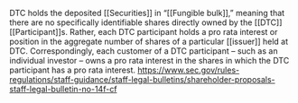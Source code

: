DTC holds the deposited [[Securities]] in “[[Fungible bulk]],” meaning that there are no specifically identifiable shares directly owned by the [[DTC]] [[Participant]]s. Rather, each DTC participant holds a pro rata interest or position in the aggregate number of shares of a particular [[issuer]] held at DTC. Correspondingly, each customer of a DTC participant – such as an individual investor – owns a pro rata interest in the shares in which the DTC participant has a pro rata interest.
https://www.sec.gov/rules-regulations/staff-guidance/staff-legal-bulletins/shareholder-proposals-staff-legal-bulletin-no-14f-cf